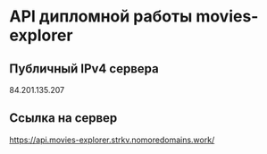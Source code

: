 # API дипломной работы movies-explorer

## Публичный IPv4 сервера

84.201.135.207

## Ссылка на сервер

https://api.movies-explorer.strkv.nomoredomains.work/
